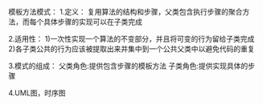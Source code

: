 模板方法模式：
1.定义：
复用算法的结构和步骤，父类包含执行步骤的聚合方法，而每个具体步骤的实现可以在子类完成

2.适用性：
1)一次性实现一个算法的不变部分，并且将可变的行为留给子类完成
2)各子类公共的行为应该被提取出来并集中到一个公共父类中以避免代码的重复

3.模式的组成：
父类角色:提供包含步骤的模板方法
子类角色:提供实现具体的步骤

4.UML图，时序图